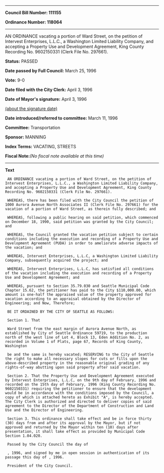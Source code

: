 

********

**Council Bill Number: 111155**
   
**Ordinance Number: 118064**
********

 AN ORDINANCE vacating a portion of Ward Street, on the petition of Intervest Enterprises, L.L.C., a Washington Limited Liability Company, and accepting a Property Use and Development Agreement, King County Recording No. 9602150331 (Clerk File No. 297661).

**Status:** PASSED
   
**Date passed by Full Council:** March 25, 1996
   
**Vote:** 9-0
   
**Date filed with the City Clerk:** April 3, 1996
   
**Date of Mayor's signature:** April 3, 1996
   
[(about the signature date)](/~public/approvaldate.htm)
   
   
   
**Date introduced/referred to committee:** March 11, 1996
   
**Committee:** Transportation
   
**Sponsor:** MANNING
   
   
**Index Terms:** VACATING, STREETS

**Fiscal Note:**_(No fiscal note available at this time)_

********

**Text**
   
```
 AN ORDINANCE vacating a portion of Ward Street, on the petition of Intervest Enterprises, L.L.C., a Washington Limited Liability Company, and accepting a Property Use and Development Agreement, King County Recording No. 9602150331 (Clerk File No. 297661).

 WHEREAS, there has been filed with the City Council the petition of 1000 Aurora Avenue North Associates II (Clerk File No. 297661) for the vacation of a portion of Ward Street, as therein fully described; and

 WHEREAS, following a public hearing on said petition, which commenced on December 18, 1990, said petition was granted by the City Council; and

 WHEREAS, the Council granted the vacation petition subject to certain conditions including the execution and recording of a Property Use and Development Agreement (PUDA) in order to ameliorate adverse impacts of the vacation; and

 WHEREAS, Intervest Enterprises, L.L.C, a Washington Limited Liability Company, subsequently acquired the project; and

 WHEREAS, Intervest Enterprises, L.L.C, has satisfied all conditions of the vacation including the execution and recording of a Property Use and Development Agreement; and

 WHEREAS, pursuant to Section 35.79.030 and Seattle Municipal Code Chapter 15.62, the petitioner has paid to the City $110,000.00, which amount is one-half the appraised value of the property approved for vacation according to an appraisal obtained by the Director of Engineering; and Now, Therefore;

 BE IT ORDAINED BY THE CITY OF SEATTLE AS FOLLOWS:

 Section 1. That

 Ward Street from the east margin of Aurora Avenue North, as established by City of Seattle Ordinance 59719, to the production north of the west line of Lot 4, Block 13, Eden Addition No. 2, as recorded in Volume 1 of Plats, page 67, Records of King County, Washington

 be and the same is hereby vacated; RESERVING to the City of Seattle the right to make all necessary slopes for cuts or fills upon the above-described property in the reasonable original grading of any rights-of-way abutting upon said property after said vacation.

 Section 2. That the Property Use and Development Agreement executed by Intervest Enterprises, L.L.C, on the 9th day of February, 1996 and recorded on the 15th day of February, 1996 (King County Recording No. 9602150331) requiring the petitioner to ensure that the development would be in accordance with the conditions imposed by the Council, a copy of which is attached hereto as Exhibit "A", is hereby accepted. The City Clerk is authorized and directed to deliver copies of said agreement to the Director of the Department of Construction and Land Use and the Director of Engineering.

 Section 3. This ordinance shall take effect and be in force thirty (30) days from and after its approval by the Mayor, but if not approved and returned by the Mayor within ten (10) days after presentation, it shall take effect as provided by Municipal Code Section 1.04.020.

 Passed by the City Council the day of

 , 1996, and signed by me in open session in authentication of its passage this day of , 1996.

 President of the City Council.

```
